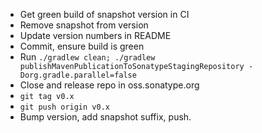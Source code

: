 - Get green build of snapshot version in CI
- Remove snapshot from version
- Update version numbers in README
- Commit, ensure build is green
- Run `./gradlew clean; ./gradlew publishMavenPublicationToSonatypeStagingRepository -Dorg.gradle.parallel=false`
- Close and release repo in oss.sonatype.org
- `git tag v0.x`
- `git push origin v0.x`
- Bump version, add snapshot suffix, push.
